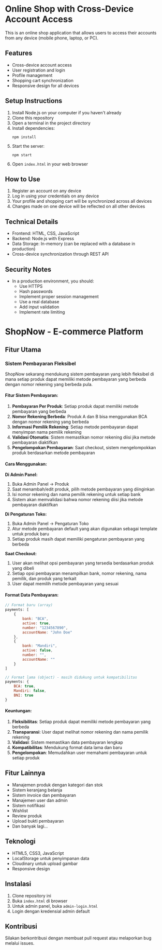 # Online Shop with Cross-Device Account Access

This is an online shop application that allows users to access their accounts from any device (mobile phone, laptop, or PC).

## Features

- Cross-device account access
- User registration and login
- Profile management
- Shopping cart synchronization
- Responsive design for all devices

## Setup Instructions

1. Install Node.js on your computer if you haven't already
2. Clone this repository
3. Open a terminal in the project directory
4. Install dependencies:
   ```
   npm install
   ```
5. Start the server:
   ```
   npm start
   ```
6. Open `index.html` in your web browser

## How to Use

1. Register an account on any device
2. Log in using your credentials on any device
3. Your profile and shopping cart will be synchronized across all devices
4. Changes made on one device will be reflected on all other devices

## Technical Details

- Frontend: HTML, CSS, JavaScript
- Backend: Node.js with Express
- Data Storage: In-memory (can be replaced with a database in production)
- Cross-device synchronization through REST API

## Security Notes

- In a production environment, you should:
  - Use HTTPS
  - Hash passwords
  - Implement proper session management
  - Use a real database
  - Add input validation
  - Implement rate limiting

# ShopNow - E-commerce Platform

## Fitur Utama

### Sistem Pembayaran Fleksibel

ShopNow sekarang mendukung sistem pembayaran yang lebih fleksibel di mana setiap produk dapat memiliki metode pembayaran yang berbeda dengan nomor rekening yang berbeda pula.

#### Fitur Sistem Pembayaran:

1. **Pembayaran Per Produk**: Setiap produk dapat memiliki metode pembayaran yang berbeda
2. **Nomor Rekening Berbeda**: Produk A dan B bisa menggunakan BCA dengan nomor rekening yang berbeda
3. **Informasi Pemilik Rekening**: Setiap metode pembayaran dapat menyimpan nama pemilik rekening
4. **Validasi Otomatis**: Sistem memastikan nomor rekening diisi jika metode pembayaran diaktifkan
5. **Pengelompokan Pembayaran**: Saat checkout, sistem mengelompokkan produk berdasarkan metode pembayaran

#### Cara Menggunakan:

**Di Admin Panel:**
1. Buka Admin Panel → Produk
2. Saat menambah/edit produk, pilih metode pembayaran yang diinginkan
3. Isi nomor rekening dan nama pemilik rekening untuk setiap bank
4. Sistem akan memvalidasi bahwa nomor rekening diisi jika metode pembayaran diaktifkan

**Di Pengaturan Toko:**
1. Buka Admin Panel → Pengaturan Toko
2. Atur metode pembayaran default yang akan digunakan sebagai template untuk produk baru
3. Setiap produk masih dapat memiliki pengaturan pembayaran yang berbeda

**Saat Checkout:**
1. User akan melihat opsi pembayaran yang tersedia berdasarkan produk yang dibeli
2. Setiap opsi pembayaran menampilkan bank, nomor rekening, nama pemilik, dan produk yang terkait
3. User dapat memilih metode pembayaran yang sesuai

#### Format Data Pembayaran:

```javascript
// Format baru (array)
payments: [
    {
        bank: "BCA",
        active: true,
        number: "1234567890",
        accountName: "John Doe"
    },
    {
        bank: "Mandiri", 
        active: false,
        number: "",
        accountName: ""
    }
]

// Format lama (object) - masih didukung untuk kompatibilitas
payments: {
    BCA: true,
    Mandiri: false,
    BNI: true
}
```

#### Keuntungan:

1. **Fleksibilitas**: Setiap produk dapat memiliki metode pembayaran yang berbeda
2. **Transparansi**: User dapat melihat nomor rekening dan nama pemilik rekening
3. **Validasi**: Sistem memastikan data pembayaran lengkap
4. **Kompatibilitas**: Mendukung format data lama dan baru
5. **Pengelompokan**: Memudahkan user memahami pembayaran untuk setiap produk

## Fitur Lainnya

- Manajemen produk dengan kategori dan stok
- Sistem keranjang belanja
- Sistem invoice dan pembayaran
- Manajemen user dan admin
- Sistem notifikasi
- Wishlist
- Review produk
- Upload bukti pembayaran
- Dan banyak lagi...

## Teknologi

- HTML5, CSS3, JavaScript
- LocalStorage untuk penyimpanan data
- Cloudinary untuk upload gambar
- Responsive design

## Instalasi

1. Clone repository ini
2. Buka `index.html` di browser
3. Untuk admin panel, buka `admin-login.html`
4. Login dengan kredensial admin default

## Kontribusi

Silakan berkontribusi dengan membuat pull request atau melaporkan bug melalui issues. 